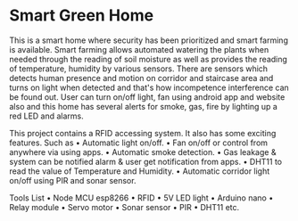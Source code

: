 # Smart Green Home

This is a smart home where security has been prioritized and smart farming is available.
Smart farming allows automated watering the plants when needed through the reading of soil moisture as well as provides the reading of temperature, humidity by various sensors.
There are sensors which detects human presence and motion on corridor and staircase area and turns on light when detected and that's how incompetence interference can be found out. User can turn on/off light, fan using android app and website also and this home has several alerts for smoke, gas, fire by lighting up a red LED and alarms.

This project contains a RFID accessing system. It also has some exciting features. Such as
• Automatic light on/off.
• Fan on/off or control from anywhere via using apps.
• Automatic smoke detection.
• Gas leakage & system can be notified alarm & user get notification from apps.
• DHT11 to read the value of Temperature and Humidity.
• Automatic corridor light on/off using PIR and sonar sensor.

Tools List
• Node MCU esp8266
• RFID
• 5V LED light
• Arduino nano
• Relay module
• Servo motor
• Sonar sensor
• PIR
• DHT11 etc.
